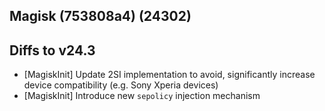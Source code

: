## Magisk (753808a4) (24302)

## Diffs to v24.3

- [MagiskInit] Update 2SI implementation to avoid, significantly increase device compatibility (e.g. Sony Xperia devices)
- [MagiskInit] Introduce new `sepolicy` injection mechanism
